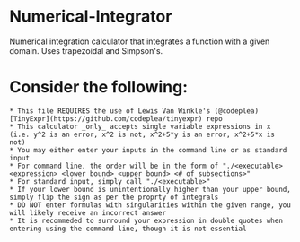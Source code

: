 # Numerical-Integrator
Numerical integration calculator that integrates a function with a given domain. Uses trapezoidal and Simpson's.

# Consider the following:
    * This file REQUIRES the use of Lewis Van Winkle's (@codeplea) [TinyExpr](https://github.com/codeplea/tinyexpr) repo 
    * This calculator _only_ accepts single variable expressions in x (i.e. y^2 is an error, x^2 is not, x^2+5*y is an error, x^2+5*x is not) 
    * You may either enter your inputs in the command line or as standard input
    * For command line, the order will be in the form of "./<executable> <expression> <lower bound> <upper bound> <# of subsections>"
    * For standard input, simply call "./<executable>"
    * If your lower bound is unintentionally higher than your upper bound, simply flip the sign as per the proprty of integrals
    * DO NOT enter formulas with singularities within the given range, you will likely receive an incorrect answer
    * It is recommeded to surround your expression in double quotes when entering using the command line, though it is not essential
